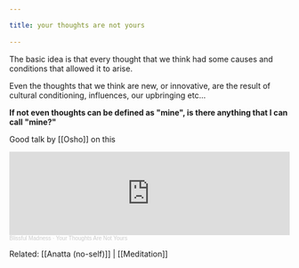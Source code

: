 ```yaml
---
title: your thoughts are not yours 
---
```

The basic idea is that every thought that we think had some causes and conditions that allowed it to arise. 

Even the thoughts that we think are new, or innovative, are the result of cultural conditioning, influences, our upbringing etc...

**If not even thoughts can be defined as "mine", is there anything that I can call "mine?"** 

Good talk by [[Osho]] on this

<iframe width="100%" height="150" scrolling="no" frameborder="no" allow="autoplay" src="https://w.soundcloud.com/player/?url=https%3A//api.soundcloud.com/tracks/5886629&color=%23ff5500&auto_play=false&hide_related=false&show_comments=true&show_user=true&show_reposts=false&show_teaser=true&visual=true"></iframe><div style="font-size: 10px; color: #cccccc;line-break: anywhere;word-break: normal;overflow: hidden;white-space: nowrap;text-overflow: ellipsis; font-family: Interstate,Lucida Grande,Lucida Sans Unicode,Lucida Sans,Garuda,Verdana,Tahoma,sans-serif;font-weight: 100;"><a href="https://soundcloud.com/blissfulmadness" title="Blissful Madness" target="_blank" style="color: #cccccc; text-decoration: none;">Blissful Madness</a> · <a href="https://soundcloud.com/blissfulmadness/your-thoughts-are-not-yours" title="Your Thoughts Are Not Yours" target="_blank" style="color: #cccccc; text-decoration: none;">Your Thoughts Are Not Yours</a></div>


Related: [[Anatta (no-self)]] | [[Meditation]]
